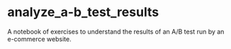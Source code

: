 # analyze_a-b_test_results
A notebook of exercises to understand the results of an A/B test run by an e-commerce website.
